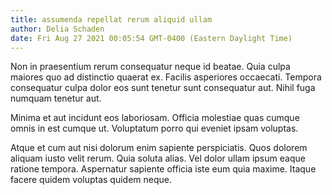```yaml
---
title: assumenda repellat rerum aliquid ullam
author: Delia Schaden
date: Fri Aug 27 2021 00:05:54 GMT-0400 (Eastern Daylight Time)
---
```

Non in praesentium rerum consequatur neque id beatae. Quia culpa maiores quo ad distinctio quaerat ex. Facilis asperiores occaecati. Tempora consequatur culpa dolor eos sunt tenetur sunt consequatur aut. Nihil fuga numquam tenetur aut.

 Minima et aut incidunt eos laboriosam. Officia molestiae quas cumque omnis in est cumque ut. Voluptatum porro qui eveniet ipsam voluptas.

 Atque et cum aut nisi dolorum enim sapiente perspiciatis. Quos dolorem aliquam iusto velit rerum. Quia soluta alias. Vel dolor ullam ipsum eaque ratione tempora. Aspernatur sapiente officia iste eum quia maxime. Itaque facere quidem voluptas quidem neque.